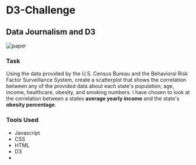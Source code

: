 # D3-Challenge

## Data Journalism and D3

![paper](https://camo.githubusercontent.com/dc86212a5cfcaee4aa0683039917f5047018852c446bef81d9515eb1ffa13b37/68747470733a2f2f6d656469612e67697068792e636f6d2f6d656469612f763278496f7573376d6e4559672f67697068792e676966)

### Task

Using the data provided by the U.S. Census Bureau and the Behavioral Risk Factor Surveillance System, create a scatterplot that shows the correlation between any of the provided data about each state's population; age, income, healthcare, obesity, and smoking numbers. I have chosen to look at the correlation between a states <b>average yearly income</b> and the state's <b>obesity percentage</b>. 

### Tools Used
- Javascript
- CSS
- HTML
- D3
- 
